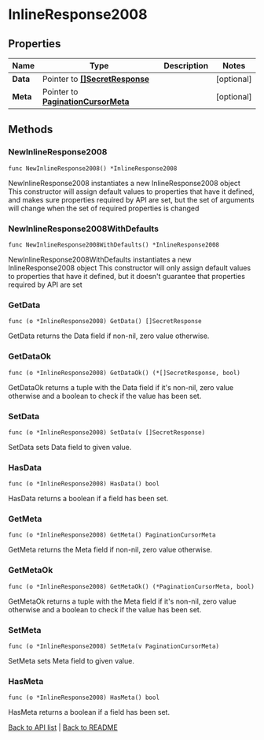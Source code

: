 # InlineResponse2008

## Properties

Name | Type | Description | Notes
------------ | ------------- | ------------- | -------------
**Data** | Pointer to [**[]SecretResponse**](SecretResponse.md) |  | [optional] 
**Meta** | Pointer to [**PaginationCursorMeta**](PaginationCursorMeta.md) |  | [optional] 

## Methods

### NewInlineResponse2008

`func NewInlineResponse2008() *InlineResponse2008`

NewInlineResponse2008 instantiates a new InlineResponse2008 object
This constructor will assign default values to properties that have it defined,
and makes sure properties required by API are set, but the set of arguments
will change when the set of required properties is changed

### NewInlineResponse2008WithDefaults

`func NewInlineResponse2008WithDefaults() *InlineResponse2008`

NewInlineResponse2008WithDefaults instantiates a new InlineResponse2008 object
This constructor will only assign default values to properties that have it defined,
but it doesn't guarantee that properties required by API are set

### GetData

`func (o *InlineResponse2008) GetData() []SecretResponse`

GetData returns the Data field if non-nil, zero value otherwise.

### GetDataOk

`func (o *InlineResponse2008) GetDataOk() (*[]SecretResponse, bool)`

GetDataOk returns a tuple with the Data field if it's non-nil, zero value otherwise
and a boolean to check if the value has been set.

### SetData

`func (o *InlineResponse2008) SetData(v []SecretResponse)`

SetData sets Data field to given value.

### HasData

`func (o *InlineResponse2008) HasData() bool`

HasData returns a boolean if a field has been set.

### GetMeta

`func (o *InlineResponse2008) GetMeta() PaginationCursorMeta`

GetMeta returns the Meta field if non-nil, zero value otherwise.

### GetMetaOk

`func (o *InlineResponse2008) GetMetaOk() (*PaginationCursorMeta, bool)`

GetMetaOk returns a tuple with the Meta field if it's non-nil, zero value otherwise
and a boolean to check if the value has been set.

### SetMeta

`func (o *InlineResponse2008) SetMeta(v PaginationCursorMeta)`

SetMeta sets Meta field to given value.

### HasMeta

`func (o *InlineResponse2008) HasMeta() bool`

HasMeta returns a boolean if a field has been set.


[Back to API list](../README.md#documentation-for-api-endpoints) | [Back to README](../README.md)
